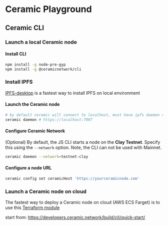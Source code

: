# Ceramic Playground

## Ceramic CLI

### Launch a local Ceramic node

#### Install CLI

```bash
npm install -g node-pre-gyp
npm install -g @ceramicnetwork/cli
```

### Install IPFS

[IPFS-desktop](https://github.com/ipfs/ipfs-desktop) is a fastest way to install IPFS on local environment

#### Launch the Ceramic node

```bash
# by default ceramic will connect to localhost, must have ipfs daemon running
ceramic daemon # https://localhost:7007
```

#### Configure Ceramic Network

(Optional) By default, the JS CLI starts a node on the **Clay Testnet**. Specify this using the `--network` option. Note, the CLI can not be used with Mainnet.

```bash
ceramic daemon --network=testnet-clay
```

#### Configure a node URL

```bash
ceramic config set ceramicHost 'https://yourceramicnode.com'
```

### Launch a Ceramic node on cloud

The fastest way to deploy a Ceramic node on cloud (AWS ECS Farget) is to use this [Terraform module](https://github.com/ceramicnetwork/terraform-aws-ceramic)

start from: https://developers.ceramic.network/build/cli/quick-start/
